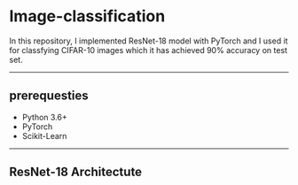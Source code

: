 # Image-classification

In this repository, I implemented ResNet-18 model with PyTorch and I used it for classfying CIFAR-10 images which it has achieved 90% accuracy on test set.

--------------

## prerequesties
- Python 3.6+
- PyTorch
- Scikit-Learn

--------------
## ResNet-18 Architectute
